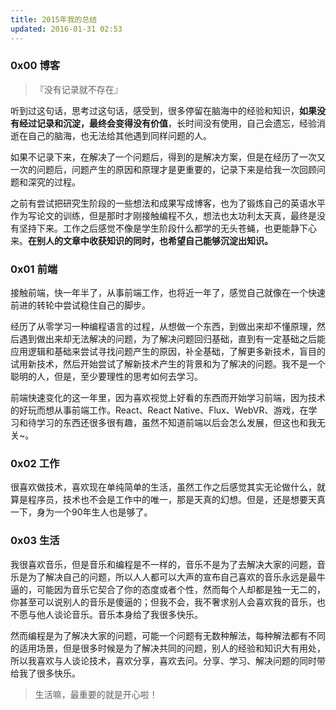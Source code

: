 ```yaml
---
title: 2015年我的总结
updated: 2016-01-31 02:53
---
```


### 0x00 博客

>『没有记录就不存在』

听到过这句话，思考过这句话，感受到，很多停留在脑海中的经验和知识，**如果没有经过记录和沉淀，最终会变得没有价值**，长时间没有使用，自己会遗忘，经验消逝在自己的脑海，也无法给其他遇到同样问题的人。

如果不记录下来，在解决了一个问题后，得到的是解决方案，但是在经历了一次又一次的问题后，问题产生的原因和原理才是更重要的，记录下来是给我一次回顾问题和深究的过程。

之前有尝试把研究生阶段的一些想法和成果写成博客，也为了锻炼自己的英语水平作为写论文的训练，但是那时才刚接触编程不久，想法也太功利太天真，最终是没有坚持下来。工作之后感觉不像是学生阶段什么都学的无头苍蝇，也更能静下心来。**在别人的文章中收获知识的同时，也希望自己能够沉淀出知识。**

### 0x01 前端

接触前端，快一年半了，从事前端工作，也将近一年了，感觉自己就像在一个快速前进的转轮中尝试稳住自己的脚步。

经历了从零学习一种编程语言的过程，从想做一个东西，到做出来却不懂原理，然后遇到做出来却无法解决的问题，为了解决问题回归基础，直到有一定基础之后能应用逻辑和基础来尝试寻找问题产生的原因，补全基础，了解更多新技术，盲目的试用新技术，然后开始尝试了解新技术产生的背景和为了解决的问题。我不是一个聪明的人，但是，至少要理性的思考如何去学习。

前端快速变化的这一年里，因为喜欢视觉上好看的东西而开始学习前端，因为技术的好玩而想从事前端工作。React、React Native、Flux、WebVR、游戏，在学习和待学习的东西还很多很有趣，虽然不知道前端以后会怎么发展，但这也和我无关~。

### 0x02 工作

很喜欢做技术，喜欢现在单纯简单的生活，虽然工作之后感觉其实无论做什么，就算是程序员，技术也不会是工作中的唯一，那是天真的幻想。但是，还是想要天真一下，身为一个90年生人也是够了。



### 0x03 生活

我很喜欢音乐，但是音乐和编程是不一样的，音乐不是为了去解决大家的问题，音乐是为了解决自己的问题，所以人人都可以大声的宣布自己喜欢的音乐永远是最牛逼的，可能因为音乐它契合了你的态度或者个性，然而每个人却都是独一无二的，你甚至可以说别人的音乐是傻逼的；但我不会，我不奢求别人会喜欢我的音乐，也不愿与他人谈论音乐。音乐本身给了我很多快乐。

然而编程是为了解决大家的问题，可能一个问题有无数种解法，每种解法都有不同的适用场景，但是很多时候是为了解决共同的问题，别人的经验和知识大有用处，所以我喜欢与人谈论技术，喜欢分享，喜欢去问。分享、学习、解决问题的同时带给我了很多快乐。

> 生活嘛，最重要的就是开心啦！